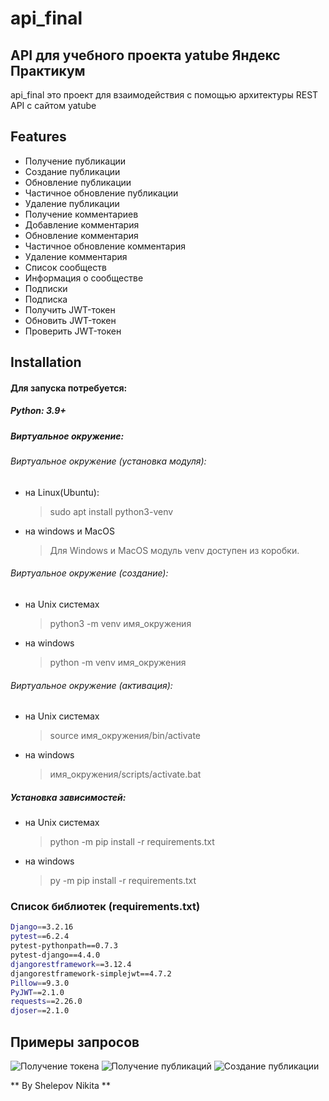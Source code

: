 # api_final
## API для учебного проекта yatube Яндекс Практикум


api_final это проект для взаимодействия с помощью архитектуры REST API с сайтом yatube

## Features

- Получение публикации
- Создание публикации
- Обновление публикации
- Частичное обновление публикации
- Удаление публикации
- Получение комментариев
- Добавление комментария
- Обновление комментария
- Частичное обновление комментария
- Удаление комментария
- Список сообществ
- Информация о сообществе
- Подписки
- Подписка
- Получить JWT-токен
- Обновить JWT-токен
- Проверить JWT-токен

## Installation
####  Для запуска потребуется:

##### Python: 3.9+
##### Виртуальное окружение:

###### Виртуальное окружение (установка модуля):
- на Linux(Ubuntu):
     > sudo apt install python3-venv
- на windows и MacOS
     > Для Windows и MacOS модуль venv доступен из коробки.

###### Виртуальное окружение (создание):
- на Unix системах
     > python3 -m venv имя_окружения
- на windows
     > python -m venv имя_окружения

###### Виртуальное окружение (активация):
- на Unix системах
     > source имя_окружения/bin/activate
- на windows
     > имя_окружения/scripts/activate.bat

##### Установка зависимостей:
- на Unix системах
     > python -m pip install -r requirements.txt
- на windows
     > py -m pip install -r requirements.txt

### Список библиотек (requirements.txt)
```sh
Django==3.2.16
pytest==6.2.4
pytest-pythonpath==0.7.3
pytest-django==4.4.0
djangorestframework==3.12.4
djangorestframework-simplejwt==4.7.2
Pillow==9.3.0
PyJWT==2.1.0
requests==2.26.0
djoser==2.1.0
```

## Примеры запросов
![Получение токена](blob:https://app.pachca.com/50c5a786-b2c7-497b-80c6-b7edfe5888c6)
![Получение публикаций](https://app.pachca.com/13b886a2-4b42-486f-bf09-605af9bebf13)
![Создание публикации](blob:https://app.pachca.com/2844f741-47ba-47a8-a664-7ed2c1889320)

** By Shelepov Nikita **